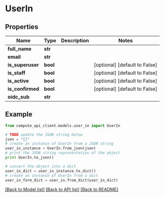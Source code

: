 # UserIn


## Properties
Name | Type | Description | Notes
------------ | ------------- | ------------- | -------------
**full_name** | **str** |  | 
**email** | **str** |  | 
**is_superuser** | **bool** |  | [optional] [default to False]
**is_staff** | **bool** |  | [optional] [default to False]
**is_active** | **bool** |  | [optional] [default to False]
**is_confirmed** | **bool** |  | [optional] [default to False]
**oidc_sub** | **str** |  | 

## Example

```python
from compute_api_client.models.user_in import UserIn

# TODO update the JSON string below
json = "{}"
# create an instance of UserIn from a JSON string
user_in_instance = UserIn.from_json(json)
# print the JSON string representation of the object
print UserIn.to_json()

# convert the object into a dict
user_in_dict = user_in_instance.to_dict()
# create an instance of UserIn from a dict
user_in_form_dict = user_in.from_dict(user_in_dict)
```
[[Back to Model list]](../README.md#documentation-for-models) [[Back to API list]](../README.md#documentation-for-api-endpoints) [[Back to README]](../README.md)


